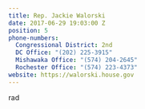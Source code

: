 ```yaml
---
title: Rep. Jackie Walorski
date: 2017-06-29 19:03:00 Z
position: 5
phone-numbers:
  Congressional District: 2nd
  DC Office: "(202) 225-3915"
  Mishawaka Office: "(574) 204-2645"
  Rochester Office: "(574) 223-4373"
website: https://walorski.house.gov
---
```


rad